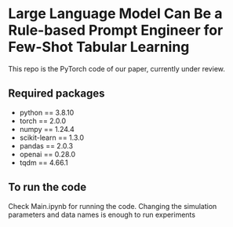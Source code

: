 # Large Language Model Can Be a Rule-based Prompt Engineer for Few-Shot Tabular Learning #

This repo is the PyTorch code of our paper, currently under review.

## Required packages ##
- python == 3.8.10
- torch == 2.0.0
- numpy == 1.24.4
- scikit-learn == 1.3.0
- pandas == 2.0.3
- openai == 0.28.0
- tqdm == 4.66.1
  
## To run the code ##
Check Main.ipynb for running the code. Changing the simulation parameters and data names is enough to run experiments
